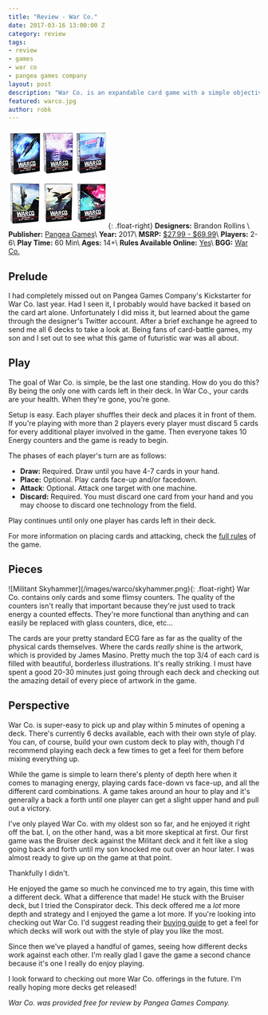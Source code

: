 ```yaml
---
title: "Review - War Co."
date: 2017-03-16 13:00:00 Z
category: review
tags:
- review
- games
- war co
- pangea games company
layout: post
description: "War Co. is an expandable card game with a simple objective: be the last person standing."
featured: warco.jpg
author: robk
---
```


![War Co.](/images/warco/decks.jpg){: .float-right}
**Designers:**  Brandon Rollins \\
**Publisher:** [Pangea Games](http://pangeagamescompany.com)\\
**Year:** 2017\\
**MSRP:** [$27.99 - $69.99](http://warcothegame.com/buy/)\\
**Players:** 2-6\\
**Play Time:** 60 Min\\
**Ages:** 14+\\
**Rules Available Online:** [Yes](http://warcothegame.com/how-to-play/)\\
**BGG:** [War Co.](https://boardgamegeek.com/boardgame/203326/war-co-expandable-card-game)

<h2>Prelude</h2>

I had completely missed out on Pangea Games Company's Kickstarter for War Co. last year. Had I seen it, I probably would have backed it based on the card art alone. Unfortunately I did miss it, but learned about the game through the designer's Twitter account. After a brief exchange he agreed to send me all 6 decks to take a look at. Being fans of card-battle games, my son and I set out to see what this game of futuristic war was all about.

<h2>Play</h2>

The goal of War Co. is simple, be the last one standing. How do you do this? By being the only one with cards left in their deck. In War Co., your cards are your health. When they're gone, you're gone.

Setup is easy. Each player shuffles their deck and places it in front of them. If you're playing with more than 2 players every player must discard 5 cards for every additional player involved in the game. Then everyone takes 10 Energy counters and the game is ready to begin.

The phases of each player's turn are as follows:

* **Draw:** Required. Draw until you have 4-7 cards in your hand.
* **Place:** Optional. Play cards face-up and/or facedown.
* **Attack**: Optional. Attack one target with one machine.
* **Discard:** Required. You must discard one card from your hand and you may choose to discard one technology from the field.

Play continues until only one player has cards left in their deck.

For more information on placing cards and attacking, check the [full rules](http://warcothegame.com/how-to-play/) of the game.


<h2>Pieces</h2>
![Militant Skyhammer](/images/warco/skyhammer.png){: .float-right}
War Co. contains only cards and some flimsy counters. The quality of the counters isn't really that important because they're just used to track energy a counted effects. They're more functional than anything and can easily be replaced with glass counters, dice, etc...

The cards are your pretty standard ECG fare as far as the quality of the physical cards themselves. Where the cards *really* shine is the artwork, which is provided by James Masino. Pretty much the top 3/4 of each card is filled with beautiful, borderless illustrations. It's really striking. I must have spent a good 20-30 minutes just going through each deck and checking out the amazing detail of every piece of artwork in the game.

<h2>Perspective</h2>

War Co. is super-easy to pick up and play within 5 minutes of opening a deck. There's currently 6 decks available, each with their own style of play. You can, of course, build your own custom deck to play with, though I'd recommend playing each deck a few times to get a feel for them before mixing everything up.

While the game is simple to learn there's plenty of depth here when it comes to managing energy, playing cards face-down vs face-up, and all the different card combinations. A game takes around an hour to play and it's generally a back a forth until one player can get a slight upper hand and pull out a victory.

I've only played War Co. with my oldest son so far, and he enjoyed it right off the bat. I, on the other hand, was a bit more skeptical at first. Our first game was the Bruiser deck against the Militant deck and it felt like a slog going back and forth until my son knocked me out over an hour later. I was almost ready to give up on the game at that point.

Thankfully I didn't.

He enjoyed the game so much he convinced me to try again, this time with a different deck. What a difference that made! He stuck with the Bruiser deck, but I tried the Conspirator deck. This deck offered me a *lot* more depth and strategy and I enjoyed the game a lot more. If you're looking into checking out War Co. I'd suggest reading their [buying guide](http://warcothegame.com/buyer-guide/) to get a feel for which decks will work out with the style of play you like the most.

Since then we've played a handful of games, seeing how different decks work against each other. I'm really glad I gave the game a second chance because it's one I really do enjoy playing.

I look forward to checking out more War Co. offerings in the future. I'm really hoping more decks get released!

*War Co. was provided free for review by Pangea Games Company.*
